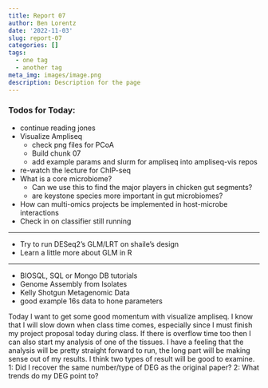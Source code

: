 ```yaml
---
title: Report 07
author: Ben Lorentz
date: '2022-11-03'
slug: report-07
categories: []
tags:
  - one tag
  - another tag
meta_img: images/image.png
description: Description for the page
---
```


### Todos for Today:

- continue reading jones
- Visualize Ampliseq
  - check png files for PCoA
  - Build chunk 07
  - add example params and slurm for ampliseq into ampliseq-vis repos
- re-watch the lecture for ChIP-seq
- What is a core microbiome?
  - Can we use this to find the major players in chicken gut segments?
  - are keystone species more important in gut microbiomes?
- How can multi-omics projects be implemented in host-microbe interactions
- Check in on classifier still running

---

- Try to run DESeq2’s GLM/LRT on shaile’s design
- Learn a little more about GLM in R

---

- BIOSQL, SQL or Mongo DB tutorials
- Genome Assembly from Isolates
- Kelly Shotgun Metagenomic Data
- good example 16s data to hone parameters

Today I want to get some good momentum with visualize ampliseq. I know that I will slow down when class time comes, especially since I must finish my project proposal today during class. If there is overflow time too then I can also start my analysis of one of the tissues. I have a feeling that the analysis will be pretty straight forward to run, the long part will be making sense out of my results. I think two types of result will be good to examine. 1: Did I recover the same number/type of DEG as the original paper? 2: What trends do my DEG point to?

